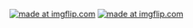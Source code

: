 <a href="https://imgflip.com/gif/3nvkt1"><img src="https://i.imgflip.com/3nvkt1.gif" title="made at imgflip.com"/></a>
<a href="https://imgflip.com/gif/3nvl70"><img src="https://i.imgflip.com/3nvl70.gif" title="made at imgflip.com"/></a>
